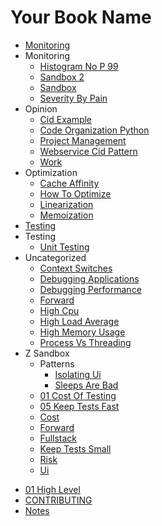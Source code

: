 # Your Book Name

- [Monitoring](monitoring/monitoring.md)
- Monitoring
  * [Histogram No P 99](monitoring/histogram_no_p99.md)
  * [Sandbox 2](monitoring/sandbox_2.md)
  * [Sandbox](monitoring/sandbox.md)
  * [Severity By Pain](monitoring/severity_by_pain.md)
- Opinion
  * [Cid Example](opinion/cid_example.md)
  * [Code Organization Python](opinion/code_organization_python.md)
  * [Project Management](opinion/project_management.md)
  * [Webservice Cid Pattern](opinion/webservice_cid_pattern.md)
  * [Work](opinion/work.md)
- Optimization
  * [Cache Affinity](optimization/cache_affinity.md)
  * [How To Optimize](optimization/how_to_optimize.md)
  * [Linearization](optimization/linearization.md)
  * [Memoization](optimization/memoization.md)
- [Testing](testing/testing.md)
- Testing
  * [Unit Testing](testing/unit_testing.md)
- Uncategorized
  * [Context Switches](uncategorized/context_switches.md)
  * [Debugging Applications](uncategorized/debugging_applications.md)
  * [Debugging Performance](uncategorized/debugging_performance.md)
  * [Forward](uncategorized/forward.md)
  * [High Cpu](uncategorized/high_cpu.md)
  * [High Load Average](uncategorized/high_load_average.md)
  * [High Memory Usage](uncategorized/high_memory_usage.md)
  * [Process Vs Threading](uncategorized/process_vs_threading.md)
- Z Sandbox
  - Patterns
    * [Isolating Ui](z_sandbox/patterns/isolating_ui.md)
    * [Sleeps Are Bad](z_sandbox/patterns/sleeps_are_bad.md)
  * [01 Cost Of Testing](z_sandbox/01_cost_of_testing.md)
  * [05 Keep Tests Fast](z_sandbox/05_keep_tests_fast.md)
  * [Cost](z_sandbox/cost.md)
  * [Forward](z_sandbox/forward.md)
  * [Fullstack](z_sandbox/fullstack.md)
  * [Keep Tests Small](z_sandbox/keep_tests_small.md)
  * [Risk](z_sandbox/risk.md)
  * [Ui](z_sandbox/ui.md)
* [01 High Level](01_high_level.md)
* [CONTRIBUTING](CONTRIBUTING.md)
* [Notes](notes.md)
